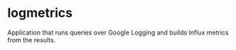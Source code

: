 logmetrics
==========

Application that runs queries over Google Logging and builds Influx
metrics from the results.

